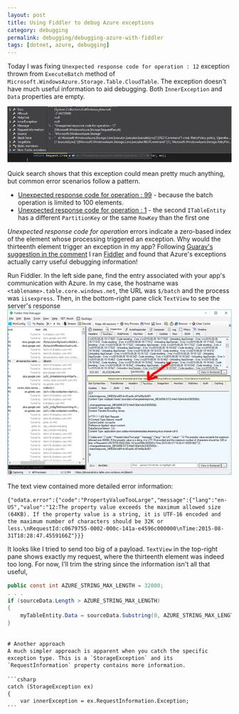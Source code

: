```yaml
---
layout: post
title: Using Fiddler to debug Azure exceptions 
category: debugging
permalink: debugging/debugging-azure-with-fiddler
tags: [dotnet, azure, debugging]
---
```


Today I was fixing `Unexpected response code for operation : 12` exception thrown from `ExecuteBatch` method of `Microsoft.WindowsAzure.Storage.Table.CloudTable`. The exception doesn't have much useful information to aid debugging.  Both `InnerException` and `Data` properties are empty. 

![exception screenshot](/blogData/debugging-azure-with-fiddler/exception.png)

Quick search shows that this exception could mean pretty much anything, but common error scenarios follow a pattern. 

- [Unexpected response code for operation : 99](https://stackoverflow.com/questions/18170920/azure-table-storage-error-unexpected-response-code-for-operation-99) - because the batch operation is limited to 100 elements.
- [Unexpected response code for operation : 1](https://stackoverflow.com/questions/19976862/unexpected-response-code-from-cloudtable-executebatch) - the second `ITableEntity` has a different `PartitionKey` or the same `RowKey` than the first one

*Unexpected response code for operation* errors indicate a zero-based index of the element whose processing triggered an exception. Why would the thirteenth element trigger an exception in my app? Following [Guarav's suggestion in the comment](http://stackoverflow.com/a/20876503/879243) I ran [Fiddler](http://www.telerik.com/fiddler) and found that Azure's exceptions actually carry useful debugging information!

Run Fiddler. In the left side pane, find the entry associated with your app's communication with Azure. In my case, the hostname was `<tablename>.table.core.windows.net`, the URL was `$/batch` and the process was `iisexpress`.
Then, in the bottom-right pane click `TextView` to see the server's response
![fiddler screenshot](/blogData/debugging-azure-with-fiddler/fiddler.png)

The text view contained more detailed error information:

```
{"odata.error":{"code":"PropertyValueTooLarge","message":{"lang":"en-US","value":"12:The property value exceeds the maximum allowed size (64KB). If the property value is a string, it is UTF-16 encoded and the maximum number of characters should be 32K or less.\nRequestId:c0679755-0002-000c-141a-e4596c000000\nTime:2015-08-31T18:28:47.4559166Z"}}}
```

It looks like I tried to send too big of a payload. `TextView` in the top-right pane shows exactly my request, where the thirteenth element was indeed too long. For now, I'll trim the string since the information isn't all that useful, 

```csharp
public const int AZURE_STRING_MAX_LENGTH = 32000;
. . .
if (sourceData.Length > AZURE_STRING_MAX_LENGTH)
{
    myTableEntity.Data = sourceData.Substring(0, AZURE_STRING_MAX_LENGTH);
}
```

~~~

# Another approach
A much simpler approach is apparent when you catch the specific exception type. This is a `StorageException` and its `RequestInformation` property contains more information.

```csharp
catch (StorageException ex)
{
    var innerException = ex.RequestInformation.Exception;
```


